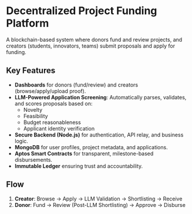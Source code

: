 # Decentralized Project Funding Platform

A blockchain-based system where donors fund and review projects, and creators (students, innovators, teams) submit proposals and apply for funding.

## Key Features
- **Dashboards** for donors (fund/review) and creators (browse/apply/upload proof).
- **LLM-Powered Application Screening**: Automatically parses, validates, and scores proposals based on:
  - Novelty
  - Feasibility
  - Budget reasonableness
  - Applicant identity verification
- **Secure Backend (Node.js)** for authentication, API relay, and business logic.
- **MongoDB** for user profiles, project metadata, and applications.
- **Aptos Smart Contracts** for transparent, milestone-based disbursements.
- **Immutable Ledger** ensuring trust and accountability.

## Flow
1. **Creator**: Browse → Apply → LLM Validation → Shortlisting → Receive
2. **Donor**: Fund → Review (Post-LLM Shortlisting) → Approve → Disburse


